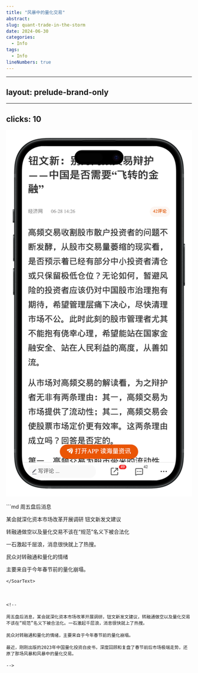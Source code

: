 ```yaml
---
title: "风暴中的量化交易"
abstract: 
slug: quant-trade-in-the-storm
date: 2024-06-30
categories:
  - Info
tags:
  - Info
lineNumbers: true
---
```



---
layout: prelude-brand-only
---

---
clicks: 10
---

<Anime :at=[0,1,2,3] class="abs top-100px w-full h-full"
    :enter="{scale: 0.8,rotateZ: '30deg'}"
    :click-1="{filter:'blur(6px)'}"
    dur="2s"
    action="fadeInLeft">
    <img src="quant-in-storm/0.png">
</Anime>

<SoarText class="absolute w-full h-full left-0 top-0" :offsetY = 200>
```md
周五盘后消息

某会就深化资本市场改革开展调研
钮文新发文建议

转融通做空以及量化交易不该在“规范”名义下被合法化

一石激起千层浪，消息很快就上了热搜。

民众对转融通和量化的情绪

主要来自于今年春节前的量化崩塌。
```
</SoarText>



<!--

周五盘后消息，某会就深化资本市场改革开展调研，钮文新发文建议，转融通做空以及量化交易不该在“规范”名义下被合法化。一石激起千层浪，消息很快就上了热搜。

民众对转融通和量化的情绪，主要来自于今年春节前的量化崩塌。

最近，刚刚出版的2023年中国量化投资白皮书，深度回顾和复盘了春节前后市场极端走势，还原了那场风暴和风暴中的量化交易。

-->
